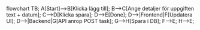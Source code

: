flowchart TB;
    A[Start]-->B[Klicka lägg till];
    B-->C[Ange detaljer för uppgiften text + datum];
    C-->D[Klicka spara];
    D-->E[Done];
    D-->|Frontend|F[Updatera UI];
    D-->|Backend|G[API anrop POST task];
    G-->H[Spara i DB];
    F-->E;
    H-->E;

